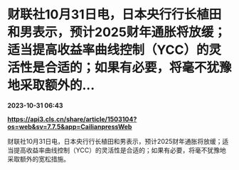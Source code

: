 # 财联社10月31日电，日本央行行长植田和男表示，预计2025财年通胀将放缓；适当提高收益率曲线控制（YCC）的灵活性是合适的；如果有必要，将毫不犹豫地采取额外的...

**2023-10-31 06:43**

**https://api3.cls.cn/share/article/1503104?os=web&sv=7.7.5&app=CailianpressWeb**

财联社10月31日电，日本央行行长植田和男表示，预计2025财年通胀将放缓；适当提高收益率曲线控制（YCC）的灵活性是合适的；如果有必要，将毫不犹豫地采取额外的宽松措施。